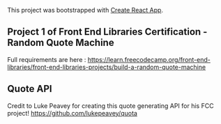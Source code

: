 This project was bootstrapped with [Create React App](https://github.com/facebook/create-react-app).

## Project 1 of Front End Libraries Certification - Random Quote Machine

Full requirements are here : https://learn.freecodecamp.org/front-end-libraries/front-end-libraries-projects/build-a-random-quote-machine

## Quote API

Credit to Luke Peavey for creating this quote generating API for his FCC project!
https://github.com/lukepeavey/quota
